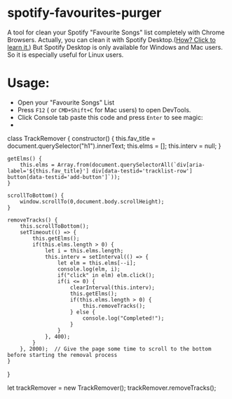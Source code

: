 
# spotify-favourites-purger
A tool for clean your Spotify "Favourite Songs" list completely with Chrome Browsers.
Actually, you can clean it with Spotify Desktop.([How? Click to learn it.](https://community.spotify.com/t5/iOS-iPhone-iPad/Delete-all-songs/td-p/1411628#:~:text=Removing%20all%20Liked%20Songs%20at,right%20clicking%20and%20deleting%20them.)) But Spotify Desktop is only available for Windows and Mac users. So it is especially useful for Linux users. 

# Usage:

 - Open your "Favourite Songs" List
 - Press `F12` ( or `CMD+Shift+C` for Mac users) to open DevTools. 
 - Click Console tab paste this code and press `Enter` to see magic:
 - 

class TrackRemover {
    constructor() {
        this.fav_title = document.querySelector("h1").innerText;
        this.elms = [];
        this.interv = null;
    }
    
    getElms() {
        this.elms = Array.from(document.querySelectorAll(`div[aria-label='${this.fav_title}'] div[data-testid='tracklist-row'] button[data-testid='add-button']`));
    }

    scrollToBottom() {
        window.scrollTo(0,document.body.scrollHeight);
    }

    removeTracks() {
        this.scrollToBottom();
        setTimeout(() => {
            this.getElms();
            if(this.elms.length > 0) {
                let i = this.elms.length;
                this.interv = setInterval(() => {
                    let elm = this.elms[--i];
                    console.log(elm, i);
                    if("click" in elm) elm.click();
                    if(i <= 0) {
                        clearInterval(this.interv);
                        this.getElms();
                        if(this.elms.length > 0) {
                            this.removeTracks();
                        } else {
                            console.log("Completed!");
                        }
                    }
                }, 400);
            }
        }, 2000);  // Give the page some time to scroll to the bottom before starting the removal process
    }
}

let trackRemover = new TrackRemover();
trackRemover.removeTracks();
